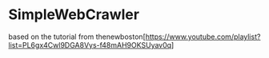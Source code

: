 # SimpleWebCrawler
based on the tutorial from thenewboston[https://www.youtube.com/playlist?list=PL6gx4Cwl9DGA8Vys-f48mAH9OKSUyav0q]
